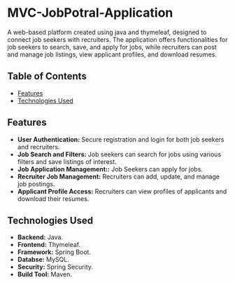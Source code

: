 # MVC-JobPotral-Application

A web-based platform created using java and thymeleaf, designed to connect job seekers with recruiters. The application offers functionalities for job seekers to search, save, and apply for jobs, while recruiters can post and manage job listings, view applicant profiles, and download resumes.

## Table of Contents

- [Features](#features)
- [Technologies Used](#technologies-used)

## Features

- **User Authentication:** Secure registration and login for both job seekers and recruiters.
- **Job Search and Filters:** Job seekers can search for jobs using various filters and save listings of interest.
- **Job Application Management::** Job Seekers can apply for jobs.
- **Recruiter Job Management:** Recruiters can add, update, and manage job postings.
- **Applicant Profile Access:** Recruiters can view profiles of applicants and download their resumes.


## Technologies Used

- **Backend:** Java.
- **Frontend:** Thymeleaf.
- **Framework:** Spring Boot.
- **Databse:** MySQL.
- **Security:** Spring Security.
- **Build Tool:** Maven.
